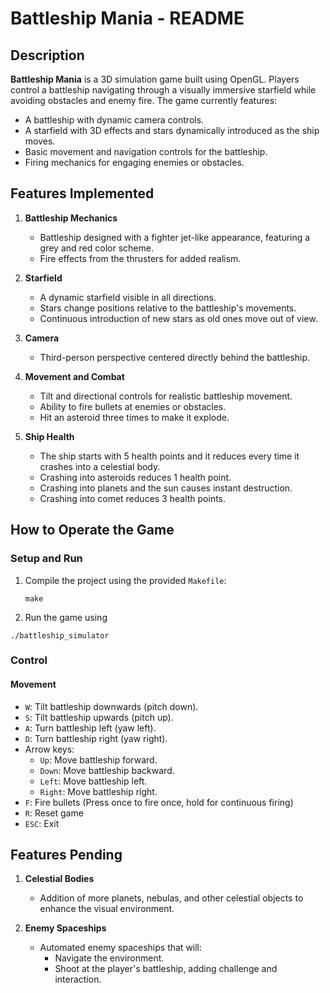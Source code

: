 # Battleship Mania - README

## Description
**Battleship Mania** is a 3D simulation game built using OpenGL. Players control a battleship navigating through a visually immersive starfield while avoiding obstacles and enemy fire. The game currently features:

- A battleship with dynamic camera controls.
- A starfield with 3D effects and stars dynamically introduced as the ship moves.
- Basic movement and navigation controls for the battleship.
- Firing mechanics for engaging enemies or obstacles.

## Features Implemented
1. **Battleship Mechanics**
   - Battleship designed with a fighter jet-like appearance, featuring a grey and red color scheme.
   - Fire effects from the thrusters for added realism.

2. **Starfield**
   - A dynamic starfield visible in all directions.
   - Stars change positions relative to the battleship's movements.
   - Continuous introduction of new stars as old ones move out of view.

3. **Camera**
   - Third-person perspective centered directly behind the battleship.

4. **Movement and Combat**
   - Tilt and directional controls for realistic battleship movement.
   - Ability to fire bullets at enemies or obstacles.
   - Hit an asteroid three times to make it explode.
   
5. **Ship Health**
    - The ship starts with 5 health points and it reduces every time it crashes into a celestial body.
    - Crashing into asteroids reduces 1 health point.
    - Crashing into planets and the sun causes instant destruction.
    - Crashing into comet reduces 3 health points.

## How to Operate the Game
### Setup and Run
1. Compile the project using the provided `Makefile`:
   ```
   make
2. Run the game using 
```
./battleship_simulator
```

### Control
#### Movement 
* `W`: Tilt battleship downwards (pitch down). 
* `S`: Tilt battleship upwards (pitch up). 
* `A`: Turn battleship left (yaw left). 
* `D`: Turn battleship right (yaw right). 
* Arrow keys: 
    * `Up`: Move battleship forward. 
    * `Down`: Move battleship backward. 
    * `Left`: Move battleship left. 
    * `Right`: Move battleship right.
* `F`: Fire bullets (Press once to fire once, hold for continuous firing)
* `R`: Reset game
* `ESC`: Exit

## Features Pending
1. **Celestial Bodies**
   - Addition of more planets, nebulas, and other celestial objects to enhance the visual environment.

2. **Enemy Spaceships**
   - Automated enemy spaceships that will:
     - Navigate the environment.
     - Shoot at the player's battleship, adding challenge and interaction.